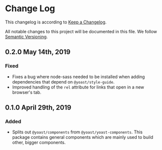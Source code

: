 # Change Log

This changelog is according to [Keep a Changelog](http://keepachangelog.com).

All notable changes to this project will be documented in this file.
We follow [Semantic Versioning](http://semver.org/).

## 0.2.0 May 14th, 2019
### Fixed
* Fixes a bug where node-sass needed to be installed when adding dependencies that depend on `@yoast/style-guide`.
* Improved handling of the `rel` attribute for links that open in a new browser's tab.

## 0.1.0 April 29th, 2019
### Added

* Splits out `@yoast/components` from `@yoast/yoast-components`. This package contains general components which are mainly used to build other, bigger components.